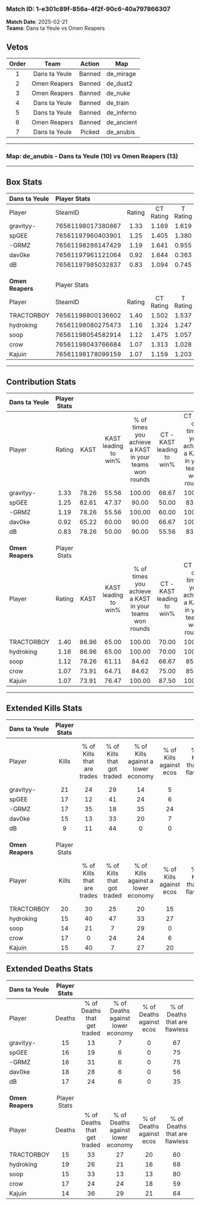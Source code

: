 ### Match ID: 1-e301c89f-856a-4f2f-90c6-40a797866307  
**Match Date**: 2025-02-21  
**Teams**: Dans ta Yeule vs Omen Reapers  

## Vetos  

| Order | Team | Action | Map |
| :---: | :--: | :----: | --- |
| 1 | Dans ta Yeule | Banned | de_mirage |
| 2 | Omen Reapers | Banned | de_dust2 |
| 3 | Omen Reapers | Banned | de_nuke |
| 4 | Dans ta Yeule | Banned | de_train |
| 5 | Dans ta Yeule | Banned | de_inferno |
| 6 | Omen Reapers | Banned | de_ancient |
| 7 | Dans ta Yeule | Picked | de_anubis |

---  

### **Map**: de_anubis - Dans ta Yeule (10) vs Omen Reapers (13)  
---  

## Box Stats  

| **Dans ta Yeule** | Player Stats      |        |           |          |       |      |       |         |        |      |     |
| :- | :- | :-: | :-: | :-: | :-: | :-: | :-: | :-: | :-: | :-: | :-: |
| Player            | SteamID           | Rating | CT Rating | T Rating | KAST  | ADR  | Kills | Assists | Deaths | K/D  | HS% |
| gravityy-         | 76561198017380867 |  1.33  |   1.169   |  1.619   | 78.26 | 76.7 |  21   |    2    |   15   | 1.40 | 47  |
| spGEE             | 76561197960403901 |  1.25  |   1.405   |  1.380   | 82.61 | 85.0 |  17   |   10    |   16   | 1.06 | 41  |
| -GRMZ             | 76561198286147429 |  1.19  |   1.641   |  0.955   | 78.26 | 79.7 |  17   |    8    |   16   | 1.06 | 47  |
| dav0ke            | 76561197961121064 |  0.92  |   1.644   |  0.363   | 65.22 | 66.8 |  15   |    4    |   18   | 0.83 | 60  |
| dB                | 76561197985032837 |  0.83  |   1.094   |  0.745   | 78.26 | 68.3 |   9   |    9    |   17   | 0.53 | 44  |
|                   |                   |        |           |          |       |      |       |         |        |      |     |
|                   |                   |        |           |          |       |      |       |         |        |      |     |
|                   |                   |        |           |          |       |      |       |         |        |      |     |
| **Omen Reapers**  | Player Stats      |        |           |          |       |      |       |         |        |      |     |
| Player            | SteamID           | Rating | CT Rating | T Rating | KAST  | ADR  | Kills | Assists | Deaths | K/D  | HS% |
| TRACTORBOY        | 76561198800136602 |  1.40  |   1.502   |  1.537   | 86.96 | 85.7 |  20   |    6    |   15   | 1.33 | 35  |
| hydroking         | 76561198080275473 |  1.16  |   1.324   |  1.247   | 86.96 | 91.3 |  15   |   12    |   19   | 0.79 | 33  |
| soop              | 76561198054582914 |  1.12  |   1.475   |  1.057   | 78.26 | 84.2 |  14   |   10    |   15   | 0.93 | 57  |
| crow              | 76561198043766684 |  1.07  |   1.313   |  1.028   | 73.91 | 69.2 |  17   |    1    |   17   | 1.00 | 41  |
| Kajuin            | 76561198178099159 |  1.07  |   1.159   |  1.203   | 73.91 | 62.3 |  15   |    6    |   14   | 1.07 | 46  |
---  

## Contribution Stats  

| **Dans ta Yeule** | Player Stats |       |                      |                                                        |                           |                                                             |                          |                                                            |
| :- | :-: | :-: | :-: | :-: | :-: | :-: | :-: | :-: |
| Player            |    Rating    | KAST  | KAST leading to win% | % of times you achieve a KAST in your teams won rounds | CT - KAST leading to win% | CT - % of times you achieve a KAST in your teams won rounds | T - KAST leading to win% | T - % of times you achieve a KAST in your teams won rounds |
| gravityy-         |     1.33     | 78.26 |        55.56         |                         100.00                         |           66.67           |                           100.00                            |          44.44           |                           100.00                           |
| spGEE             |     1.25     | 82.61 |        47.37         |                         90.00                          |           50.00           |                            83.33                            |          44.44           |                           100.00                           |
| -GRMZ             |     1.19     | 78.26 |        55.56         |                         100.00                         |           60.00           |                           100.00                            |          50.00           |                           100.00                           |
| dav0ke            |     0.92     | 65.22 |        60.00         |                         90.00                          |           66.67           |                           100.00                            |          50.00           |                           75.00                            |
| dB                |     0.83     | 78.26 |        50.00         |                         90.00                          |           55.56           |                            83.33                            |          44.44           |                           100.00                           |
|                   |              |       |                      |                                                        |                           |                                                             |                          |                                                            |
|                   |              |       |                      |                                                        |                           |                                                             |                          |                                                            |
|                   |              |       |                      |                                                        |                           |                                                             |                          |                                                            |
| **Omen Reapers**  | Player Stats |       |                      |                                                        |                           |                                                             |                          |                                                            |
| Player            |    Rating    | KAST  | KAST leading to win% | % of times you achieve a KAST in your teams won rounds | CT - KAST leading to win% | CT - % of times you achieve a KAST in your teams won rounds | T - KAST leading to win% | T - % of times you achieve a KAST in your teams won rounds |
| TRACTORBOY        |     1.40     | 86.96 |        65.00         |                         100.00                         |           70.00           |                           100.00                            |          60.00           |                           100.00                           |
| hydroking         |     1.16     | 86.96 |        65.00         |                         100.00                         |           70.00           |                           100.00                            |          60.00           |                           100.00                           |
| soop              |     1.12     | 78.26 |        61.11         |                         84.62                          |           66.67           |                            85.71                            |          55.56           |                           83.33                            |
| crow              |     1.07     | 73.91 |        64.71         |                         84.62                          |           75.00           |                            85.71                            |          55.56           |                           83.33                            |
| Kajuin            |     1.07     | 73.91 |        76.47         |                         100.00                         |           87.50           |                           100.00                            |          66.67           |                           100.00                           |
---  

## Extended Kills Stats  

| **Dans ta Yeule** | Player Stats |                            |                            |                                    |                         |                              |                                 |                                       |                    |           |
| :- | :-: | :-: | :-: | :-: | :-: | :-: | :-: | :-: | :-: | :-: |
| Player            |    Kills     | % of Kills that are trades | % of Kills that got traded | % of Kills against a lower economy | % of Kills against ecos | % of Kills that are flawless | % of Kills that are close duels | % of Kills that are assisted by flash | Pistol Round Kills | AWP Kills |
| gravityy-         |      21      |             24             |             29             |                 14                 |            5            |              67              |               24                |                   5                   |         1          |     6     |
| spGEE             |      17      |             12             |             41             |                 24                 |            6            |              82              |                0                |                   0                   |         2          |     0     |
| -GRMZ             |      17      |             35             |             18             |                 35                 |           24            |              71              |               12                |                   0                   |         1          |     0     |
| dav0ke            |      15      |             13             |             33             |                 20                 |            7            |              60              |                7                |                   0                   |         0          |     0     |
| dB                |      9       |             11             |             44             |                 0                  |            0            |              56              |                0                |                   0                   |         2          |     0     |
|                   |              |                            |                            |                                    |                         |                              |                                 |                                       |                    |           |
|                   |              |                            |                            |                                    |                         |                              |                                 |                                       |                    |           |
|                   |              |                            |                            |                                    |                         |                              |                                 |                                       |                    |           |
| **Omen Reapers**  | Player Stats |                            |                            |                                    |                         |                              |                                 |                                       |                    |           |
| Player            |    Kills     | % of Kills that are trades | % of Kills that got traded | % of Kills against a lower economy | % of Kills against ecos | % of Kills that are flawless | % of Kills that are close duels | % of Kills that are assisted by flash | Pistol Round Kills | AWP Kills |
| TRACTORBOY        |      20      |             30             |             25             |                 20                 |           15            |              65              |                5                |                   0                   |         1          |     0     |
| hydroking         |      15      |             40             |             47             |                 33                 |           27            |              67              |                7                |                   0                   |         3          |     0     |
| soop              |      14      |             21             |             7              |                 29                 |            0            |              50              |               14                |                   0                   |         1          |     0     |
| crow              |      17      |             0              |             24             |                 24                 |            6            |              82              |                0                |                   0                   |         3          |     6     |
| Kajuin            |      15      |             40             |             7              |                 27                 |           20            |              33              |               13                |                   7                   |         1          |     0     |
## Extended Deaths Stats  

| **Dans ta Yeule** | Player Stats |                             |                                   |                          |                               |                            |                           |               |
| :- | :-: | :-: | :-: | :-: | :-: | :-: | :-: | :-: |
| Player            |    Deaths    | % of Deaths that get traded | % of Deaths against lower economy | % of Deaths against ecos | % of Deaths that are flawless | % of Deaths that are close | % of Deaths while blinded | Deaths to AWP |
| gravityy-         |      15      |             13              |                 7                 |            0             |              67               |             7              |             0             |       0       |
| spGEE             |      16      |             19              |                 6                 |            0             |              75               |             6              |             0             |       1       |
| -GRMZ             |      16      |             31              |                 6                 |            0             |              75               |             13             |             0             |       1       |
| dav0ke            |      18      |             28              |                 6                 |            0             |              56               |             6              |             6             |       3       |
| dB                |      17      |             24              |                 6                 |            0             |              35               |             6              |             0             |       1       |
|                   |              |                             |                                   |                          |                               |                            |                           |               |
|                   |              |                             |                                   |                          |                               |                            |                           |               |
|                   |              |                             |                                   |                          |                               |                            |                           |               |
| **Omen Reapers**  | Player Stats |                             |                                   |                          |                               |                            |                           |               |
| Player            |    Deaths    | % of Deaths that get traded | % of Deaths against lower economy | % of Deaths against ecos | % of Deaths that are flawless | % of Deaths that are close | % of Deaths while blinded | Deaths to AWP |
| TRACTORBOY        |      15      |             33              |                27                 |            20            |              60               |             13             |             0             |       1       |
| hydroking         |      19      |             26              |                21                 |            16            |              68               |             11             |             0             |       2       |
| soop              |      15      |             33              |                13                 |            13            |              80               |             7              |             0             |       1       |
| crow              |      17      |             24              |                24                 |            18            |              59               |             18             |             6             |       1       |
| Kajuin            |      14      |             36              |                29                 |            21            |              64               |             0              |             0             |       1       |
